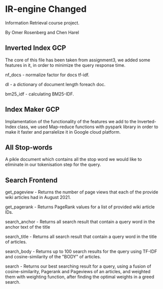 # IR-engine Changed
Information Retrieval course project.

By Omer Rosenberg and Chen Harel




## Inverted Index GCP
The core of this file has been taken from assignment3, we added some features in it, in order to minimize the query response time.

nf_docs - normalize factor for docs tf-idf.

dl - a dictionary of document length foreach doc.

bm25_idf - calculating BM25-IDF.

## Index Maker GCP
Implamentation of the functionality of the features we add to the Inverted-Index class, we used Map-reduce functions with pyspark library in order to make it faster and parralelize it in Google cloud platform.

## All Stop-words
A pikle document which contains all the stop word we would like to eliminate in our tokenisation step for the query.


## Search Frontend
get_pageview - Returns the number of page views that each of the provide wiki articles had in August 2021.

get_pagerank - Returns PageRank values for a list of provided wiki article IDs.

search_anchor - Returns all search result that contain a query word in the anchor text of the title

search_title - Returns all search result that contain a query word in the title of articles.

search_body - Returns up to 100 search results for the query using TF-IDF and cosine-similarity of the "BODY" of articles.

search - Returns our best searching result for a query, using a fusion of cosine-similarity, Pagerank and Pageviews of an articles, and weighted them with weighting function, after finding the optimal weights in a greed search.







